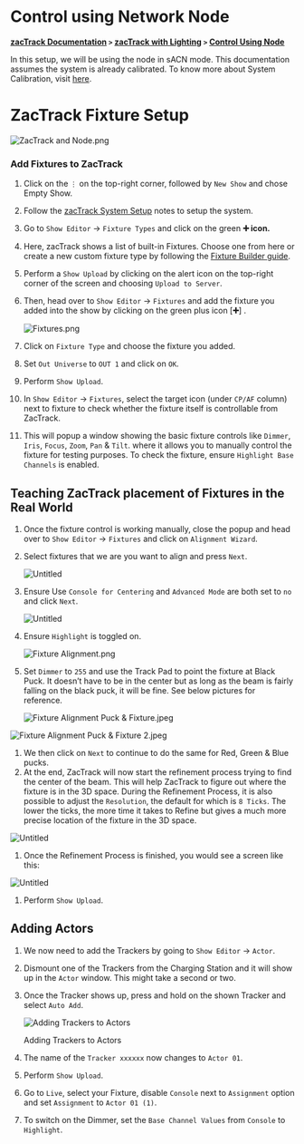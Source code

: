 # Control using Network Node
**[zacTrack Documentation](../README.md) `>` [zacTrack with Lighting](zacTrack_with_Lighting.md) `>` [Control Using Node](zt_Lighting_Node.md)**

In this setup, we will be using the node in sACN mode.
This documentation assumes the system is already calibrated.
To know more about System Calibration, visit [here](https://www.notion.so/ZacTrack-System-Setup-c47b222265f24c6eb2d33da085d5d04c).

# ZacTrack Fixture Setup

![ZacTrack and Node.png](zt_Lighting_Node/ZacTrack_and_Node.png)

### Add Fixtures to ZacTrack

1. Click on the `⋮` on the top-right corner, followed by `New Show` and chose Empty Show.
2. Follow the [zacTrack System Setup](https://www.notion.so/ZacTrack-System-Setup-c47b222265f24c6eb2d33da085d5d04c) notes to setup the system.
3. Go to `Show Editor` → `Fixture Types` and click on the green **➕ icon.**
4. Here, zacTrack shows a list of built-in Fixtures.
Choose one from here or create a new custom fixture type by following the [Fixture Builder guide](https://www.notion.so/ZacTrack-Fixture-Builder-Guide-9203e4c93e4d49e792c04c0b32fa4d12).
5. Perform a `Show Upload` by clicking on the alert icon on the top-right corner of the screen and choosing `Upload to Server`.
6. Then, head over to `Show Editor` → `Fixtures` and add the fixture you added into the show by clicking on the green plus icon [**➕**] .
    
    ![Fixtures.png](zt_Lighting_Node/Fixtures.png)
    
7. Click on `Fixture Type` and choose the fixture you added.
8. Set `Out Universe` to `OUT 1` and click on `OK`.
9. Perform `Show Upload`.
10. In `Show Editor` → `Fixtures`, select the target icon (under `CP/AF` column) next to fixture to check whether the fixture itself is controllable from ZacTrack.
11. This will popup a window showing the basic fixture controls like `Dimmer`, `Iris`, `Focus`, `Zoom`, `Pan` & `Tilt`. where it allows you to manually control the fixture for testing purposes.
To check the fixture, ensure `Highlight Base Channels` is enabled.

## Teaching ZacTrack placement of Fixtures in the Real World

1. Once the fixture control is working manually, close the popup and head over to `Show Editor` → `Fixtures` and click on `Alignment Wizard`.
2. Select fixtures that we are you want to align and press `Next`.

    
    ![Untitled](zt_Lighting_Node/Untitled.png)
    
3. Ensure Use `Console for Centering` and `Advanced Mode` are both set to `no` and click `Next`.
    
    ![Untitled](zt_Lighting_Node/Untitled%201.png)
    
4. Ensure `Highlight` is toggled on.
    
    ![Fixture Alignment.png](zt_Lighting_Node/Fixture_Alignment.png)
    
5. Set `Dimmer` to `255` and use the Track Pad to point the fixture at Black Puck.
It doesn’t have to be in the center but as long as the beam is fairly falling on the black puck, it will be fine. See below pictures for reference.
    
    ![Fixture Alignment Puck & Fixture.jpeg](zt_Lighting_Node/Fixture_Alignment_Puck__Fixture.jpeg)
    

![Fixture Alignment Puck & Fixture 2.jpeg](zt_Lighting_Node/Fixture_Alignment_Puck__Fixture_2.jpeg)

1. We then click on `Next` to continue to do the same for Red, Green & Blue pucks.
2. At the end, ZacTrack will now start the refinement process trying to find the center of the beam.
This will help ZacTrack to figure out where the fixture is in the 3D space. During the Refinement Process, it is also possible to adjust the `Resolution`, the default for which is `8 Ticks`.
The lower the ticks, the more time it takes to Refine but gives a much more precise location of the fixture in the 3D space.

![Untitled](zt_Lighting_Node/Untitled%202.png)

1. Once the Refinement Process is finished, you would see a screen like this:

![Untitled](zt_Lighting_Node/Untitled%203.png)

1. Perform `Show Upload`.

## Adding Actors

1. We now need to add the Trackers by going to `Show Editor` → `Actor`.
2. Dismount one of the Trackers from the Charging Station and it will show up in the `Actor` window.
This might take a second or two.
3. Once the Tracker shows up, press and hold on the shown Tracker and select `Auto Add`.
    
    ![Adding Trackers to Actors](zt_Lighting_Node/Adding_Actor.png)
    
    Adding Trackers to Actors
    
4. The name of the `Tracker xxxxxx` now changes to `Actor 01`.
5. Perform `Show Upload`.
6. Go to `Live`, select your Fixture, disable `Console` next to `Assignment` option and set `Assignment` to `Actor 01 (1)`.
7. To switch on the Dimmer, set the `Base Channel Values` from `Console` to `Highlight`.